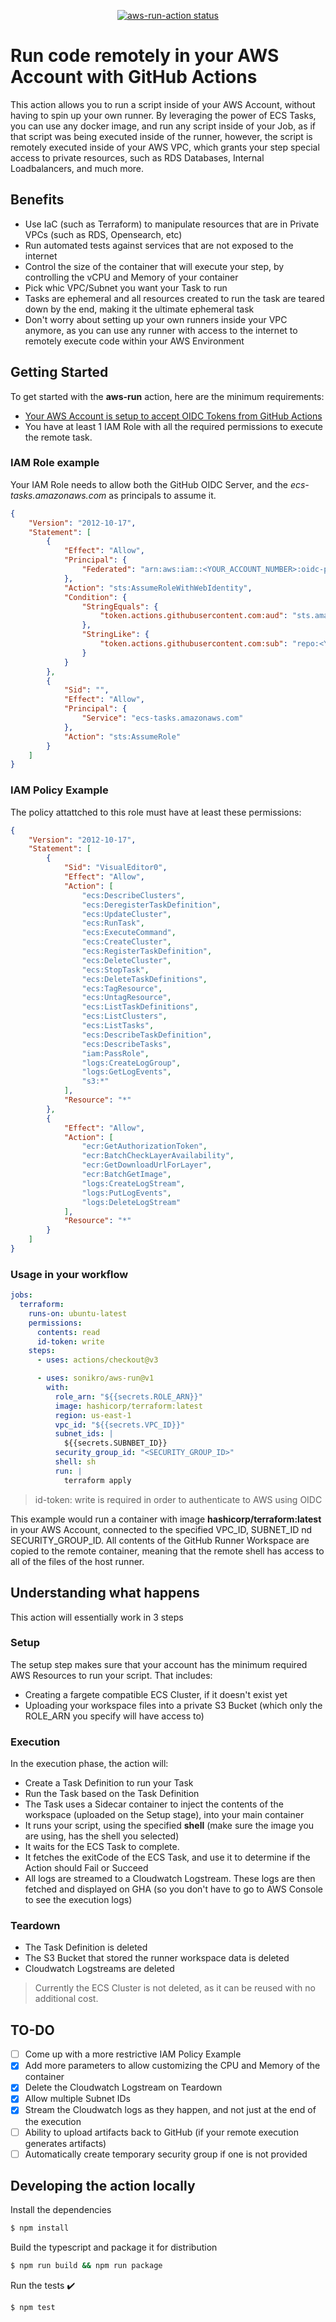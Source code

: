 <p align="center">
  <a href="https://github.com/sonikro/aws-run/actions"><img alt="aws-run-action status" src="https://github.com/sonikro/aws-run/workflows/build-test/badge.svg"></a>
</p>

# Run code remotely in your AWS Account with GitHub Actions

This action allows you to run a script inside of your AWS Account, without having to spin up your own runner. By leveraging the power of ECS Tasks, you can use any docker image, and run any script inside of your Job, as if that script was being executed inside of the runner, however, the script is remotely executed inside of your AWS VPC, which grants your step special access to private resources, such as RDS Databases, Internal Loadbalancers, and much more.

## Benefits

- Use IaC (such as Terraform) to manipulate resources that are in Private VPCs (such as RDS, Opensearch, etc)
- Run automated tests against services that are not exposed to the internet
- Control the size of the container that will execute your step, by controlling the vCPU and Memory of your container
- Pick whic VPC/Subnet you want your Task to run
- Tasks are ephemeral and all resources created to run the task are teared down by the end, making it the ultimate ephemeral task
- Don't worry about setting up your own runners inside your VPC anymore, as you can use any runner with access to the internet to remotely execute code within your AWS Environment

## Getting Started

To get started with the **aws-run** action, here are the minimum requirements:

- [Your AWS Account is setup to accept OIDC Tokens from GitHub Actions](https://docs.github.com/en/actions/deployment/security-hardening-your-deployments/configuring-openid-connect-in-amazon-web-services)
- You have at least 1 IAM Role with all the required permissions to execute the remote task.

### IAM Role example

Your IAM Role needs to allow both the GitHub OIDC Server, and the *ecs-tasks.amazonaws.com* as principals to assume it.

```json
{
    "Version": "2012-10-17",
    "Statement": [
        {
            "Effect": "Allow",
            "Principal": {
                "Federated": "arn:aws:iam::<YOUR_ACCOUNT_NUMBER>:oidc-provider/token.actions.githubusercontent.com"
            },
            "Action": "sts:AssumeRoleWithWebIdentity",
            "Condition": {
                "StringEquals": {
                    "token.actions.githubusercontent.com:aud": "sts.amazonaws.com"
                },
                "StringLike": {
                    "token.actions.githubusercontent.com:sub": "repo:<YOUR_ORG>/<YOUR_REPOSITORY>:*"
                }
            }
        },
        {
            "Sid": "",
            "Effect": "Allow",
            "Principal": {
                "Service": "ecs-tasks.amazonaws.com"
            },
            "Action": "sts:AssumeRole"
        }
    ]
}
```

### IAM Policy Example

The policy attattched to this role must have at least these permissions:

```json
{
    "Version": "2012-10-17",
    "Statement": [
        {
            "Sid": "VisualEditor0",
            "Effect": "Allow",
            "Action": [
                "ecs:DescribeClusters",
                "ecs:DeregisterTaskDefinition",
                "ecs:UpdateCluster",
                "ecs:RunTask",
                "ecs:ExecuteCommand",
                "ecs:CreateCluster",
                "ecs:RegisterTaskDefinition",
                "ecs:DeleteCluster",
                "ecs:StopTask",
                "ecs:DeleteTaskDefinitions",
                "ecs:TagResource",
                "ecs:UntagResource",
                "ecs:ListTaskDefinitions",
                "ecs:ListClusters",
                "ecs:ListTasks",
                "ecs:DescribeTaskDefinition",
                "ecs:DescribeTasks",
                "iam:PassRole",
                "logs:CreateLogGroup",
                "logs:GetLogEvents",
                "s3:*"
            ],
            "Resource": "*"
        },
        {
            "Effect": "Allow",
            "Action": [
                "ecr:GetAuthorizationToken",
                "ecr:BatchCheckLayerAvailability",
                "ecr:GetDownloadUrlForLayer",
                "ecr:BatchGetImage",
                "logs:CreateLogStream",
                "logs:PutLogEvents",
                "logs:DeleteLogStream"
            ],
            "Resource": "*"
        }
    ]
}
```
### Usage in your workflow

```yaml
jobs:
  terraform: 
    runs-on: ubuntu-latest
    permissions:
      contents: read
      id-token: write 
    steps:
      - uses: actions/checkout@v3

      - uses: sonikro/aws-run@v1
        with:
          role_arn: "${{secrets.ROLE_ARN}}"
          image: hashicorp/terraform:latest
          region: us-east-1
          vpc_id: "${{secrets.VPC_ID}}"
          subnet_ids: |
            ${{secrets.SUBNBET_ID}}
          security_group_id: "<SECURITY_GROUP_ID>"
          shell: sh
          run: |
            terraform apply
```

> id-token: write is required in order to authenticate to AWS using OIDC

This example would run a container with image **hashicorp/terraform:latest** in your AWS Account, connected to the specified VPC_ID, SUBNET_ID nd SECURITY_GROUP_ID. All contents of the GitHub Runner Workspace are copied to the remote container, meaning that the remote shell has access to all of the files of the host runner.

## Understanding what happens

This action will essentially work in 3 steps

### Setup

The setup step makes sure that your account has the minimum required AWS Resources to run your script. That includes:

- Creating a fargete compatible ECS Cluster, if it doesn't exist yet
- Uploading your workspace files into a private S3 Bucket (which only the ROLE_ARN you specify will have access to)
### Execution

In the execution phase, the action will:

- Create a Task Definition to run your Task
- Run the Task based on the Task Definition
- The Task uses a Sidecar container to inject the contents of the workspace (uploaded on the Setup stage), into your main container
- It runs your script, using the specified **shell** (make sure the image you are using, has the shell you selected)
- It waits for the ECS Task to complete.
- It fetches the exitCode of the ECS Task, and use it to determine if the Action should Fail or Succeed
- All logs are streamed to a Cloudwatch Logstream. These logs are then fetched and displayed on GHA (so you don't have to go to AWS Console to see the execution logs)


### Teardown

- The Task Definition is deleted
- The S3 Bucket that stored the runner workspace data is deleted
- Cloudwatch Logstreams are deleted

> Currently the ECS Cluster is not deleted, as it can be reused with no additional cost.

## TO-DO

- [ ] Come up with a more restrictive IAM Policy Example
- [X] Add more parameters to allow customizing the CPU and Memory of the container 
- [X] Delete the Cloudwatch Logstream on Teardown
- [X] Allow multiple Subnet IDs
- [X] Stream the Cloudwatch logs as they happen, and not just at the end of the execution
- [ ] Ability to upload artifacts back to GitHub (if your remote execution generates artifacts)
- [ ] Automatically create temporary security group if one is not provided
## Developing the action locally


Install the dependencies  
```bash
$ npm install
```

Build the typescript and package it for distribution
```bash
$ npm run build && npm run package
```

Run the tests :heavy_check_mark:  
```bash
$ npm test
```
